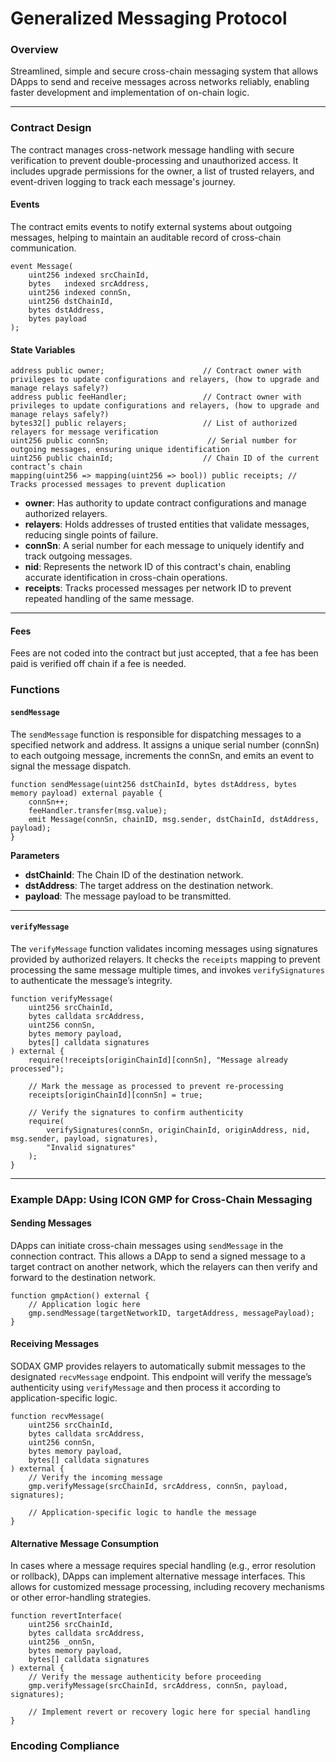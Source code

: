 # Generalized Messaging Protocol

### Overview

Streamlined, simple and secure cross-chain messaging system that allows DApps to send and receive messages across networks reliably, enabling faster development and implementation of on-chain logic.

***

### Contract Design

The contract manages cross-network message handling with secure verification to prevent double-processing and unauthorized access. It includes upgrade permissions for the owner, a list of trusted relayers, and event-driven logging to track each message's journey.

#### Events

The contract emits events to notify external systems about outgoing messages, helping to maintain an auditable record of cross-chain communication.

```solidity
event Message(
    uint256 indexed srcChainId,
    bytes   indexed srcAddress,
    uint256 indexed connSn,
    uint256 dstChainId,
    bytes dstAddress,
    bytes payload
);
```

#### State Variables

```solidity
address public owner;                      // Contract owner with privileges to update configurations and relayers, (how to upgrade and manage relays safely?)
address public feeHandler;                 // Contract owner with privileges to update configurations and relayers, (how to upgrade and manage relays safely?)
bytes32[] public relayers;                 // List of authorized relayers for message verification
uint256 public connSn;                      // Serial number for outgoing messages, ensuring unique identification
uint256 public chainId;                    // Chain ID of the current contract’s chain
mapping(uint256 => mapping(uint256 => bool)) public receipts; // Tracks processed messages to prevent duplication
```

* **owner**: Has authority to update contract configurations and manage authorized relayers.
* **relayers**: Holds addresses of trusted entities that validate messages, reducing single points of failure.
* **connSn**: A serial number for each message to uniquely identify and track outgoing messages.
* **nid**: Represents the network ID of this contract's chain, enabling accurate identification in cross-chain operations.
* **receipts**: Tracks processed messages per network ID to prevent repeated handling of the same message.

***

#### Fees

Fees are not coded into the contract but just accepted, that a fee has been paid is verified off chain if a fee is needed.

### Functions

#### `sendMessage`

The `sendMessage` function is responsible for dispatching messages to a specified network and address. It assigns a unique serial number (connSn) to each outgoing message, increments the connSn, and emits an event to signal the message dispatch.

```solidity
function sendMessage(uint256 dstChainId, bytes dstAddress, bytes memory payload) external payable {
    connSn++;
    feeHandler.transfer(msg.value);
    emit Message(connSn, chainID, msg.sender, dstChainId, dstAddress, payload);
}
```

**Parameters**

* **dstChainId**: The Chain ID of the destination network.
* **dstAddress**: The target address on the destination network.
* **payload**: The message payload to be transmitted.

***

#### `verifyMessage`

The `verifyMessage` function validates incoming messages using signatures provided by authorized relayers. It checks the `receipts` mapping to prevent processing the same message multiple times, and invokes `verifySignatures` to authenticate the message’s integrity.

```solidity
function verifyMessage(
    uint256 srcChainId,
    bytes calldata srcAddress,
    uint256 connSn,
    bytes memory payload,
    bytes[] calldata signatures
) external {
    require(!receipts[originChainId][connSn], "Message already processed");

    // Mark the message as processed to prevent re-processing
    receipts[originChainId][connSn] = true;

    // Verify the signatures to confirm authenticity
    require(
        verifySignatures(connSn, originChainId, originAddress, nid, msg.sender, payload, signatures),
        "Invalid signatures"
    );
}
```

***

### Example DApp: Using ICON GMP for Cross-Chain Messaging

#### Sending Messages

DApps can initiate cross-chain messages using `sendMessage` in the connection contract. This allows a DApp to send a signed message to a target contract on another network, which the relayers can then verify and forward to the destination network.

```solidity
function gmpAction() external {
    // Application logic here
    gmp.sendMessage(targetNetworkID, targetAddress, messagePayload);
}
```

#### Receiving Messages

SODAX GMP provides relayers to automatically submit messages to the designated `recvMessage` endpoint. This endpoint will verify the message’s authenticity using `verifyMessage` and then process it according to application-specific logic.

```solidity
function recvMessage(
    uint256 srcChainId,
    bytes calldata srcAddress,
    uint256 connSn,
    bytes memory payload,
    bytes[] calldata signatures
) external {
    // Verify the incoming message
    gmp.verifyMessage(srcChainId, srcAddress, connSn, payload, signatures);
 
    // Application-specific logic to handle the message
}
```

#### Alternative Message Consumption

In cases where a message requires special handling (e.g., error resolution or rollback), DApps can implement alternative message interfaces. This allows for customized message processing, including recovery mechanisms or other error-handling strategies.

```solidity
function revertInterface(
    uint256 srcChainId,
    bytes calldata srcAddress,
    uint256 _onnSn,
    bytes memory payload,
    bytes[] calldata signatures
) external {
    // Verify the message authenticity before proceeding
    gmp.verifyMessage(srcChainId, srcAddress, connSn, payload, signatures);

    // Implement revert or recovery logic here for special handling
}
```

### Encoding Compliance
